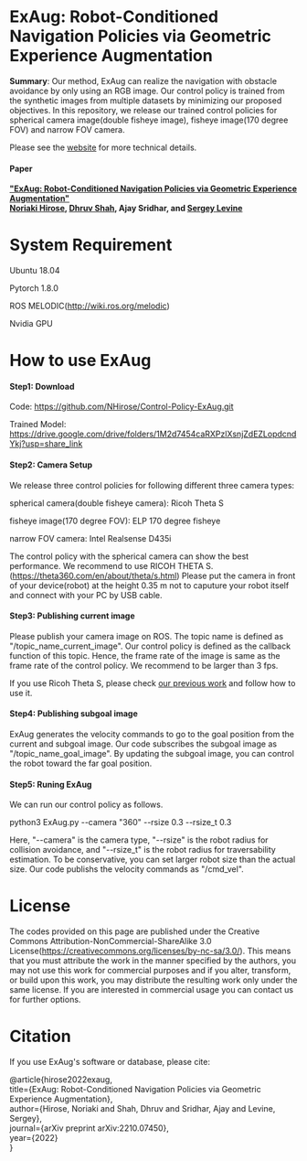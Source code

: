 # ExAug: Robot-Conditioned Navigation Policies via Geometric Experience Augmentation
 
**Summary**: Our method, ExAug can realize the navigation with obstacle avoidance by only using an RGB image. Our control policy is trained from the synthetic images from multiple datasets by minimizing our proposed objectives. In this repository, we release our trained control policies for spherical camera image(double fisheye image), fisheye image(170 degree FOV) and narrow FOV camera. 

Please see the [website](https://sites.google.com/view/exaug-nav/) for more technical details.

#### Paper
**["ExAug: Robot-Conditioned Navigation Policies via Geometric Experience Augmentation"](https://arxiv.org/abs/2210.07450)**  
**[Noriaki Hirose](https://sites.google.com/view/noriaki-hirose/), [Dhruv Shah](https://people.eecs.berkeley.edu/~shah/), Ajay Sridhar, and [Sergey Levine](https://people.eecs.berkeley.edu/~svlevine/?_ga=2.182963686.1720382867.1664319155-2139079238.1651157950)**


System Requirement
=================
Ubuntu 18.04

Pytorch 1.8.0

ROS MELODIC(http://wiki.ros.org/melodic)

Nvidia GPU

How to use ExAug
=================

#### Step1: Download
Code: https://github.com/NHirose/Control-Policy-ExAug.git

Trained Model: https://drive.google.com/drive/folders/1M2d7454caRXPzlXsnjZdEZLopdcndYkj?usp=share_link

#### Step2: Camera Setup
We release three control policies for following different three camera types:

spherical camera(double fisheye camera): Ricoh Theta S

fisheye image(170 degree FOV): ELP 170 degree fisheye

narrow FOV camera: Intel Realsense D435i

The control policy with the spherical camera can show the best performance. We recommend to use RICOH THETA S.(https://theta360.com/en/about/theta/s.html)
Please put the camera in front of your device(robot) at the height 0.35 m not to caputure your robot itself and connect with your PC by USB cable.

#### Step3: Publishing current image
Please publish your camera image on ROS. The topic name is defined as "/topic_name_current_image".
Our control policy is defined as the callback function of this topic. Hence, the frame rate of the image is same as the frame rate of the control policy. We recommend to be larger than 3 fps.

If you use Ricoh Theta S, please check [our previous work](https://github.com/NHirose/DVMPC) and follow how to use it.

#### Step4: Publishing subgoal image
ExAug generates the velocity commands to go to the goal position from the current and subgoal image. Our code subscribes the subgoal image as "/topic_name_goal_image".
By updating the subgoal image, you can control the robot toward the far goal position.

#### Step5: Runing ExAug
We can run our control policy as follows.

python3 ExAug.py --camera "360" --rsize 0.3 --rsize_t 0.3

Here, "--camera" is the camera type, "--rsize" is the robot radius for collision avoidance, and "--rsize_t" is the robot radius for traversability estimation.
To be conservative, you can set larger robot size than the actual size. Our code publishs the velocity commands as "/cmd_vel".

License
=================
The codes provided on this page are published under the Creative Commons Attribution-NonCommercial-ShareAlike 3.0 License(https://creativecommons.org/licenses/by-nc-sa/3.0/). This means that you must attribute the work in the manner specified by the authors, you may not use this work for commercial purposes and if you alter, transform, or build upon this work, you may distribute the resulting work only under the same license. If you are interested in commercial usage you can contact us for further options. 

Citation
=================

If you use ExAug's software or database, please cite:

@article{hirose2022exaug,  
  title={ExAug: Robot-Conditioned Navigation Policies via Geometric Experience Augmentation},  
  author={Hirose, Noriaki and Shah, Dhruv and Sridhar, Ajay and Levine, Sergey},  
  journal={arXiv preprint arXiv:2210.07450},  
  year={2022}  
}

